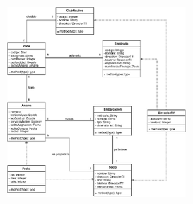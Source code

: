 <img align-items="center" width="80%" height="80%" src="../../../../Imagenes/ClubNautico.jpg" alt="Diagrama Clases ClubNautico">
